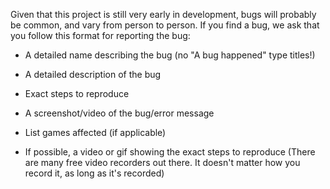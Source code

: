 Given that this project is still very early in development, bugs will probably be common, and vary from person to person. If you find a bug, we ask that you follow this format for reporting the bug:

- A detailed name describing the bug (no "A bug happened" type titles!)

- A detailed description of the bug

- Exact steps to reproduce

- A screenshot/video of the bug/error message

- List games affected (if applicable)

- If possible, a video or gif showing the exact steps to reproduce (There are many free video recorders out there. It doesn't matter how you record it, as long as it's recorded)